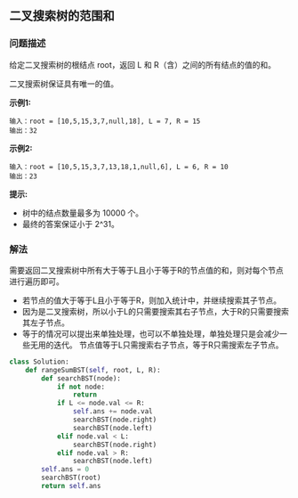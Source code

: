 ## 二叉搜索树的范围和

### 问题描述

给定二叉搜索树的根结点 root，返回 L 和 R（含）之间的所有结点的值的和。

二叉搜索树保证具有唯一的值。

**示例1:**
```
输入：root = [10,5,15,3,7,null,18], L = 7, R = 15
输出：32
```
**示例2:**
```
输入：root = [10,5,15,3,7,13,18,1,null,6], L = 6, R = 10
输出：23
```
**提示:**
- 树中的结点数量最多为 10000 个。
- 最终的答案保证小于 2^31。

### 解法

需要返回二叉搜索树中所有大于等于L且小于等于R的节点值的和，则对每个节点进行遍历即可。
- 若节点的值大于等于L且小于等于R，则加入统计中，并继续搜索其子节点。
- 因为是二叉搜索树，所以小于L的只需要搜索其右子节点，大于R的只需要搜索其左子节点。
- 等于的情况可以提出来单独处理，也可以不单独处理，单独处理只是会减少一些无用的迭代。
节点值等于L只需搜索右子节点，等于R只需搜索左子节点。

```python
class Solution:
    def rangeSumBST(self, root, L, R):
        def searchBST(node):
            if not node:
                return
            if L <= node.val <= R:
                self.ans += node.val
                searchBST(node.right)
                searchBST(node.left)
            elif node.val < L:
                searchBST(node.right)
            elif node.val > R:
                searchBST(node.left)
        self.ans = 0
        searchBST(root)
        return self.ans
```
